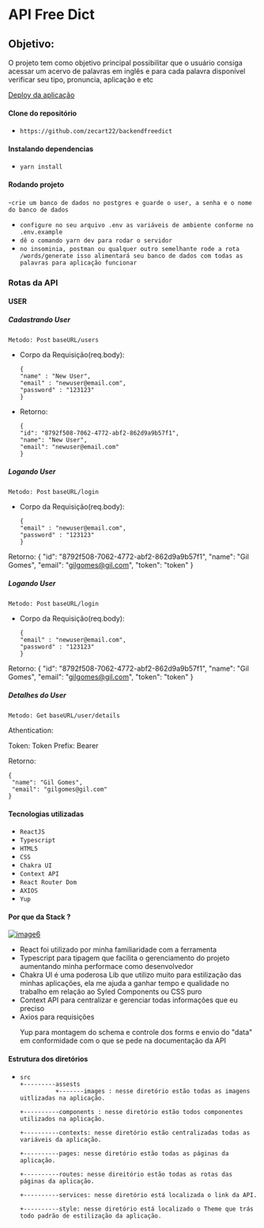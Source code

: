 <h1>API Free Dict</h1>

<h2> Objetivo:</h2>

<p>O projeto tem como objetivo principal possibilitar que o usuário consiga acessar um acervo de palavras em inglês e para cada palavra disponível verificar seu tipo, pronuncia, aplicação e etc</p>

<a href="https://free-dict.herokuapp.com/" title="deploy">Deploy da aplicação</a></br>

<h4> Clone do repositório </h4>

- `https://github.com/zecart22/backendfreedict`

<h4> Instalando dependencias</h4>

- `yarn install`

<h4> Rodando projeto</h4>

-`crie um banco de dados no postgres e guarde o user, a senha e o nome do banco de dados`

- `configure no seu arquivo .env as variáveis de ambiente conforme no .env.example`
- `dê o comando yarn dev para rodar o servidor`
- `no insominia, postman ou qualquer outro semelhante rode a rota /words/generate isso alimentará seu banco de dados com todas as palavras para aplicação funcionar`

<h3> Rotas da API</h3>

<h4> USER</h4>

<h5> Cadastrando User</h5>

`Metodo: Post`
`baseURL/users `

- Corpo da Requisição(req.body):

      {
      "name" : "New User",
      "email" : "newuser@email.com",
      "password" : "123123"
      }

- Retorno:

      {
      "id": "8792f508-7062-4772-abf2-862d9a9b57f1",
      "name": "New User",
      "email": "newuser@email.com"
      }

<h5> Logando User</h5>

`Metodo: Post`
`baseURL/login`

- Corpo da Requisição(req.body):

      {
      "email" : "newuser@email.com",
      "password" : "123123"
      }

Retorno:
{
"id": "8792f508-7062-4772-abf2-862d9a9b57f1",
"name": "Gil Gomes",
"email": "gilgomes@gil.com",
"token": "token"
}

<h5> Logando User</h5>

`Metodo: Post`
`baseURL/login`

- Corpo da Requisição(req.body):

      {
      "email" : "newuser@email.com",
      "password" : "123123"
      }

Retorno:
{
"id": "8792f508-7062-4772-abf2-862d9a9b57f1",
"name": "Gil Gomes",
"email": "gilgomes@gil.com",
"token": "token"
}

<h5> Detalhes do User</h5>

`Metodo: Get`
`baseURL/user/details`

Athentication:

Token: Token
Prefix: Bearer

Retorno:

    {
     "name": "Gil Gomes",
     "email": "gilgomes@gil.com"
    }

<h4> Tecnologias utilizadas</h4>

- `ReactJS`
- `Typescript`
- `HTML5`
- `CSS`
- `Chakra UI`
- `Context API`
- `React Router Dom`
- `AXIOS`
- `Yup`

<h4> Por que da Stack ?</h4>

<a href="https://ibb.co/fxCMjy4"><img src="https://i.ibb.co/fxCMjy4/image6.png" alt="image6" border="0"></a>

<ul>
  <li> React foi utilizado por minha familiaridade com a ferramenta</li>
  <li>Typescript para tipagem que facilita o gerenciamento do projeto aumentando minha performace como desenvolvedor</li>
  <li>Chakra UI é uma poderosa Lib que utilizo muito para estilização das minhas aplicações, ela me ajuda a ganhar tempo e qualidade no trabalho em relação ao Syled Components ou CSS puro</li>
  <li>Context API para centralizar e gerenciar todas informações que eu preciso</li>
  <li>Axios para requisições</li>
  <p>Yup para montagem do schema e controle dos forms e envio do "data" em conformidade com o que se pede na documentação da API </p>

</ul>

<h4> Estrutura dos diretórios</h4>

-     src
      +---------assests
                +-------images : nesse diretório estão todas as imagens uitlizadas na aplicação.

      +----------components : nesse diretório estão todos componentes utilizados na aplicação.

      +----------contexts: nesse diretório estão centralizadas todas as variáveis da aplicação.

      +----------pages: nesse diretório estão todas as páginas da aplicação.

      +----------routes: nesse direitório estão todas as rotas das páginas da aplicação.

      +----------services: nesse diretório está localizada o link da API.

      +----------style: nesse diretório está localizado o Theme que trás todo padrão de estilização da aplicação.
